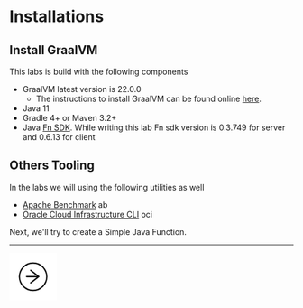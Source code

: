 # Installations 

## Install GraalVM
This labs is build with the following components
* GraalVM latest version is 22.0.0 
   - The instructions to install GraalVM can be found online [here](https://docs.oracle.com/en/graalvm/enterprise/21/docs/getting-started/#install-graalvm-enterprise).
* Java 11
* Gradle 4+ or Maven 3.2+
* Java [Fn SDK](https://github.com/fnproject/fn#top). While writing this lab Fn sdk version is 0.3.749 for server and  0.6.13 for client 


## Others Tooling
In the labs we will using the following utilities as well

*  [Apache Benchmark](https://httpd.apache.org/docs/2.4/programs/ab.html) ab
*  [ Oracle Cloud Infrastructure CLI](https://github.com/oracle/oci-cli) oci

Next, we'll try to create a Simple Java Function.

---
<a href="../1/">
    <img src="../images/noun_Next_511450_100.png"
        style="display: inline; height: 6em;" />
</a>



